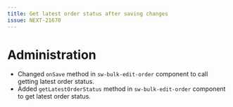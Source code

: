 ```yaml
---
title: Get latest order status after saving changes
issue: NEXT-21670
---
```

# Administration
* Changed `onSave` method in `sw-bulk-edit-order` component to call getting latest order status.
* Added `getLatestOrderStatus` method in `sw-bulk-edit-order` component to get latest order status.
